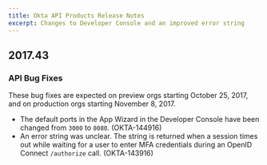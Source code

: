 ```yaml
---
title: Okta API Products Release Notes
excerpt: Changes to Developer Console and an improved error string
---
```


## 2017.43

### API Bug Fixes

These bug fixes are expected on preview orgs starting October 25, 2017, and on production orgs starting November 8, 2017.

* The default ports in the App Wizard in the Developer Console have been changed from `3000` to `8080`. (OKTA-144916)
* An error string was unclear. The string is returned when a session times out while waiting for a user to enter MFA credentials during an OpenID Connect `/authorize` call. (OKTA-143916)
